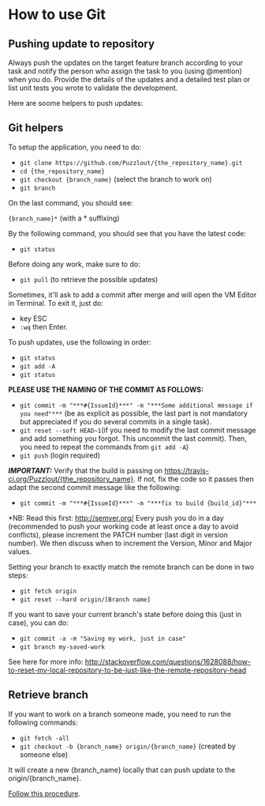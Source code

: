
# How to use Git

## Pushing update to repository
Always push the updates on the target feature branch according to your task and notify the person who assign the task to you (using @mention) when you do.
Provide the details of the updates and a detailed test plan or list unit tests you wrote to validate the development.

Here are soome helpers to push updates:

## Git helpers
To setup the application, you need to do:
- `git clone https://github.com/Puzzlout/{the_repository_name}.git`
- `cd {the_repository_name}`
- `git checkout {branch_name}` (select the branch to work on)
- `git branch`

On the last command, you should see:

`{branch_name}*` (with a * suffixing)

By the following command, you should see that you have the latest code:
- `git status`

Before doing any work, make sure to do:
- `git pull` (to retrieve the possible updates)

Sometimes, it'll ask to add a commit after merge and will open the VM Editor in Terminal. To exit it, just do:
- key ESC
- `:wq` then Enter.

To push updates, use the following in order:

- `git status`
- `git add -A` 
- `git status `

**PLEASE USE THE NAMING OF THE COMMIT AS FOLLOWS:**
- `git commit -m "***#{IssueId}***" -m "***Some additional message if you need"***` (be as explicit as possible, the last part is not mandatory but appreciated if you do several commits in a single task).
- `git reset --soft HEAD~1`(if you need to modify the last commit message and add something you forgot. This uncommit the last commit). Then, you need to repeat the commands from `git add -A`)
- `git push` (login required) 

***IMPORTANT:*** Verify that the build is passing on https://travis-ci.org/Puzzlout/{the_repository_name}. 
If not, fix the code so it passes then adapt the second commit message like the following:
- `git commit -m "***#{IssueId}***" -m "***fix to build {build_id}"***`

*NB: Read this first: http://semver.org/
Every push you do in a day (recommended to push your working code at least once a day to avoid conflicts), please increment the PATCH number (last digit in version number). We then discuss when to increment the Version, Minor and Major values.

Setting your branch to exactly match the remote branch can be done in two steps:

- `git fetch origin`
- `git reset --hard origin/[Branch name]`

If you want to save your current branch's state before doing this (just in case), you can do:

- `git commit -a -m "Saving my work, just in case"`
- `git branch my-saved-work`

See here for more info: http://stackoverflow.com/questions/1628088/how-to-reset-my-local-repository-to-be-just-like-the-remote-repository-head

## Retrieve branch
If you want to work on a branch someone made, you need to run the following commands:

- `git fetch -all`
- `git checkout -b {branch_name} origin/{branch_name}` (created by someone else)

It will create a new {branch_name} locally that can push update to the origin/{branch_name}.

[Follow this procedure](https://github.com/FWAJL/FieldWorkManager/wiki/3.Git-branching-model).
